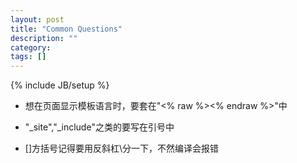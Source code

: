 ```yaml
---
layout: post
title: "Common Questions"
description: ""
category: 
tags: []
---
```

{% include JB/setup %}


* 想在页面显示模板语言时，要套在"<% raw %><% endraw %>"中
* "_site","_include"之类的要写在引号中

* \[\]方括号记得要用反斜杠\分一下，不然编译会报错